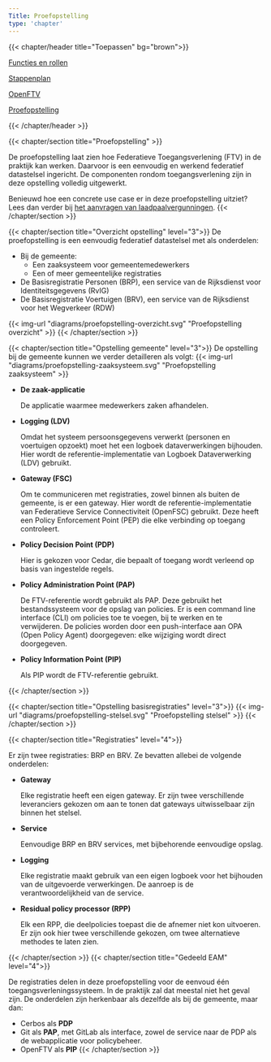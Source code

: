 ```yaml
---
Title: Proefopstelling
type: 'chapter'
---
```


{{< chapter/header title="Toepassen" bg="brown">}}

<div class="sub-navigation-wrapper">
<div class="utrecht-paragraph pt-1 sub-navigation-tab bg-rhc-color-donkerbruin-50">
   <p>
      <a href="../functioneel">Functies en rollen</a> 
   </p>
</div>
<div class="utrecht-paragraph pt-1 sub-navigation-tab bg-rhc-color-donkerbruin-50">
   <p>
      <a href="../stappenplan">Stappenplan</a>
   </p>
</div>
<div class="utrecht-paragraph pt-1 sub-navigation-tab bg-rhc-color-donkerbruin-50">
   <p>
      <a href="../openftv">OpenFTV</a> 
   </p>
</div>
<div class="sub-navigation-tab-selected utrecht-paragraph pt-1 sub-navigation-tab">
   <p>
      <a href="../proefopstelling">Proefopstelling</a>
   </p>
</div>
{{< /chapter/header >}}
</div>

{{< chapter/section title="Proefopstelling" >}}

De proefopstelling laat zien hoe Federatieve Toegangsverlening (FTV) in de praktijk kan werken. Daarvoor is een eenvoudig en werkend federatief datastelsel ingericht. De componenten rondom toegangsverlening zijn in deze opstelling volledig uitgewerkt.

Benieuwd hoe een concrete use case er in deze proefopstelling uitziet? Lees dan verder bij [het aanvragen van laadpaalvergunningen](laadpalen).
{{< /chapter/section >}}

{{< chapter/section title="Overzicht opstelling" level="3">}}
De proefopstelling is een eenvoudig federatief datastelsel met als onderdelen:

- Bij de gemeente:
  - Een zaaksysteem voor gemeentemedewerkers
  - Een of meer gemeentelijke registraties
- De Basisregistratie Personen (BRP), een service van de Rijksdienst voor Identiteitsgegevens (RvIG)
- De Basisregistratie Voertuigen (BRV), een service van de Rijksdienst voor het Wegverkeer (RDW)

{{< img-url "diagrams/proefopstelling-overzicht.svg" "Proefopstelling overzicht" >}}
{{< /chapter/section >}}

{{< chapter/section title="Opstelling gemeente"  level="3">}}
De opstelling bij de gemeente kunnen we verder detailleren als volgt:
{{< img-url "diagrams/proefopstelling-zaaksysteem.svg" "Proefopstelling zaaksysteem" >}}

- **De zaak-applicatie**

  De applicatie waarmee medewerkers zaken afhandelen.

- **Logging (LDV)**

  Omdat het systeem persoonsgegevens verwerkt (personen en voertuigen opzoekt) moet het een logboek dataverwerkingen bijhouden. Hier wordt de referentie-implementatie van Logboek Dataverwerking (LDV) gebruikt.

- **Gateway (FSC)**

  Om te communiceren met registraties, zowel binnen als buiten de gemeente, is er een gateway. Hier wordt de referentie-implementatie van Federatieve Service Connectiviteit (OpenFSC) gebruikt. Deze heeft een Policy Enforcement Point (PEP) die elke verbinding op toegang controleert.

- **Policy Decision Point (PDP)**

  Hier is gekozen voor Cedar, die bepaalt of toegang wordt verleend op basis van ingestelde regels.

- **Policy Administration Point (PAP)**

  De FTV-referentie wordt gebruikt als PAP. Deze gebruikt het bestandssysteem voor de opslag van policies. Er is een command line interface (CLI) om policies toe te voegen, bij te werken en te verwijderen. De policies worden door een push-interface aan OPA (Open Policy Agent) doorgegeven: elke wijziging wordt direct doorgegeven.

- **Policy Information Point (PIP)**

  Als PIP wordt de FTV-referentie gebruikt.

{{< /chapter/section >}}

{{< chapter/section title="Opstelling basisregistraties"  level="3">}}
{{< img-url "diagrams/proefopstelling-stelsel.svg" "Proefopstelling stelsel" >}}
{{< /chapter/section >}}

{{< chapter/section title="Registraties" level="4">}}

Er zijn twee registraties: BRP en BRV. Ze bevatten allebei de volgende onderdelen:

- **Gateway**

  Elke registratie heeft een eigen gateway. Er zijn twee verschillende leveranciers gekozen om aan te tonen dat gateways uitwisselbaar zijn binnen het stelsel.

- **Service**

  Eenvoudige BRP en BRV services, met bijbehorende eenvoudige opslag.

- **Logging**

  Elke registratie maakt gebruik van een eigen logboek voor het bijhouden van de uitgevoerde verwerkingen. De aanroep is de verantwoordelijkheid van de service.

- **Residual policy processor (RPP)**

  Elk een RPP, die deelpolicies toepast die de afnemer niet kon uitvoeren. Er zijn ook hier twee verschillende gekozen, om twee alternatieve methodes te laten zien.

{{< /chapter/section >}}
{{< chapter/section title="Gedeeld EAM" level="4">}}

De registraties delen in deze proefopstelling voor de eenvoud één toegangsverleningssysteem. In de praktijk zal dat meestal niet het geval zijn. De onderdelen zijn herkenbaar als dezelfde als bij de gemeente, maar dan:
- Cerbos als **PDP**
- Git als **PAP**, met GitLab als interface, zowel de service naar de PDP als de webapplicatie voor policybeheer.
- OpenFTV als **PIP**
{{< /chapter/section >}}
